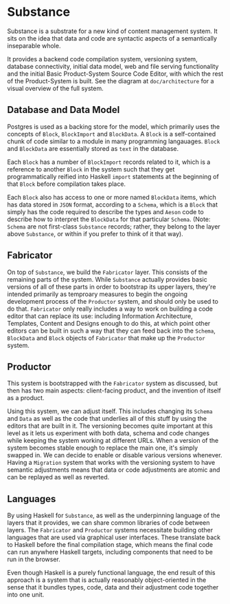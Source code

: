 # Substance

Substance is a substrate for a new kind of content management system. It sits on the idea that data and code are syntactic aspects of a semantically inseparable whole.

It provides a backend code compilation system, versioning system, database connectivity, initial data model, web and file serving functionality and the initial Basic Product-System Source Code Editor, with which the rest of the Product-System is built. See the diagram at `doc/architecture` for a visual overview of the full system.

## Database and Data Model

Postgres is used as a backing store for the model, which primarily uses the concepts of `Block`, `BlockImport` and `BlockData`. A `Block` is a self-contained chunk of code similar to a module in many programming langauages. `Block` and `BlockData` are essentially stored as `text` in the database.

Each `Block` has a number of `BlockImport` records related to it, which is a reference to another `Block` in the system such that they get programmatically reified into Haskell `import` statements at the beginning of that `Block` before compilation takes place.

Each `Block` also has access to one or more named `BlockData` items, which has data stored in `JSON` format, according to a `Schema`, which is a `Block` that simply has the code required to describe the types and `Aeson` code to describe how to interpret the `BlockData` for that particular `Schema`. (Note: `Schema` are not first-class `Substance` records; rather, they belong to the layer above `Substance`, or within if you prefer to think of it that way).

## Fabricator

On top of `Substance`, we build the `Fabricator` layer. This consists of the remaining parts of the system. While `Substance` actually provides basic versions of all of these parts in order to bootstrap its upper layers, they're intended primarily as temproary measures to begin the ongoing development process of the `Productor` system, and should only be used to do that. `Fabricator` only really includes a way to work on building a code editor that can replace its use: including Information Architecture, Templates, Content and Designs enough to do this, at which point other editors can be built in such a way that they can feed back into the `Schema`, `BlockData` and `Block` objects of `Fabricator` that make up the `Productor` system.

## Productor

This system is bootstrapped with the `Fabricator` system as discussed, but then has two main aspects: client-facing product, and the invention of itself as a product.

Using this system, we can adjust itself. This includes changing its `Schema` and `Data` as well as the code that underlies all of this stuff by using the editors that are built in it. The versioning becomes quite important at this level as it lets us experiment with both data, schema and code changes while keeping the system working at different URLs. When a version of the system becomes stable enough to replace the main one, it's simply swapped in. We can decide to enable or disable various versions whenever. Having a `Migration` system that works with the versioning system to have semantic adjustments means that data or code adjustments are atomic and can be replayed as well as reverted.

## Languages

By using Haskell for `Substance`, as well as the underpinning language of the layers that it provides, we can share common libraries of code between layers. The `Fabricator` and `Productor` systems necessitate building other languages that are used via graphical user interfaces. These translate back to Haskell before the final compilation stage, which means the final code can run anywhere Haskell targets, including components that need to be run in the browser.

Even though Haskell is a purely functional language, the end result of this approach is a system that is actually reasonably object-oriented in the sense that it bundles types, code, data and their adjustment code together into one unit.
